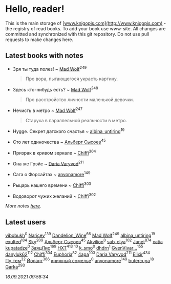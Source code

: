 # Hello, reader!
This is the main storage of [www.knigopis.com](http://www.knigopis.com) - the registry of read books.
To add your book use www-site. All changes are committed and synchronized with this git repository.
Do not use pull requests to make changes here.


## Latest books with notes
* Зря ты туда полез! ~ [Mad Wolf](users/947/94738840-vkontakte)<sup>249</sup>
    > Про вора, пытающегося украсть картину.

* Здесь кто-нибудь есть? ~ [Mad Wolf](users/947/94738840-vkontakte)<sup>248</sup>
    > Про расстройство личности маленькой девочки.

* Нечисть в метро ~ [Mad Wolf](users/947/94738840-vkontakte)<sup>247</sup>
    > Старуха в параллельной реальности в метро.

* Hygge. Секрет датского счастья ~ [albina_untiring](users/257/2579695-vkontakte)<sup>19</sup>

* Сто лет одиночества ~ [Альберт Сысоев](users/474/47446642-vkontakte)<sup>45</sup>

* Призрак в кривом зеркале ~ [Chiffi](users/105/105831994080785626680-google)<sup>304</sup>

* Она же Грэйc ~ [Daria Varyvod](users/829/829893410524253-facebook)<sup>211</sup>

* Сага о Форсайтах ~ [anvonamore](users/595/5957175-vkontakte)<sup>149</sup>

* Рыцарь нашего времени ~ [Chiffi](users/105/105831994080785626680-google)<sup>303</sup>

* Водоворот чужих желаний ~ [Chiffi](users/105/105831994080785626680-google)<sup>302</sup>


_More notes [here](latest_books_with_notes.md)._


## Latest users
[vibobukh](users/109/109844475830298727911-google)<sup>0</sup> 
[Naricev](users/107/107090515204537133928-google)<sup>139</sup> 
[Dandelion_Wine](users/586/58602788-vkontakte)<sup>66</sup> 
[Mad Wolf](users/947/94738840-vkontakte)<sup>249</sup> 
[albina_untiring](users/257/2579695-vkontakte)<sup>19</sup> 
[exulted](users/100/100599204551896265722-google)<sup>184</sup> 
[Sky](users/118/118049897850017649660-googleplus)<sup>209</sup> 
[Альберт Сысоев](users/474/47446642-vkontakte)<sup>45</sup> 
[Akvilion](users/111/111710291773782685376-google)<sup>0</sup> 
[sab_olya](users/139/139338401-vkontakte)<sup>102</sup> 
[Janet](users/108/108113656204404967440-google)<sup>874</sup> 
[xatia kupatadze](users/262/2629981519752358408-mailru)<sup>0</sup> 
[ЗаяцЛис](users/112/112388384595246311466-google)<sup>169</sup> 
[HXT](users/100/100002563462782-facebook)<sup>413</sup> 
[](users/110/110108278789076439525-google)<sup>10</sup> 
[k_smo](users/206/206848287-vkontakte)<sup>0</sup> 
[dhdrn](users/569/56925427-vkontakte)<sup>1</sup> 
[GvenVivar ..](users/158/158266434925901-facebook)<sup>155</sup> 
[danyluk62](users/374/374149854-vkontakte)<sup>112</sup> 
[Chiffi](users/105/105831994080785626680-google)<sup>304</sup> 
[Euphoria](users/106/106304994652616315178-google)<sup>82</sup> 
[4apa](users/117/117392596378069249667-google)<sup>103</sup> 
[Daria Varyvod](users/829/829893410524253-facebook)<sup>211</sup> 
[Elixir](users/115/115826717712507836033-google)<sup>434</sup> 
[Пу_тем](users/344/3448154788585127-facebook)<sup>32</sup> 
[Йолант](users/104/104690883692185089260-google)<sup>366</sup> 
[книжный сомелье](users/115/115727566151095005266-google)<sup>0</sup> 
[anvonamore](users/595/5957175-vkontakte)<sup>149</sup> 
[butercupa](users/193/193697993-vkontakte)<sup>18</sup> 
[Garka](users/115/115753719718250012620-google)<sup>293</sup> 


_16.09.2021 09:58:34_
